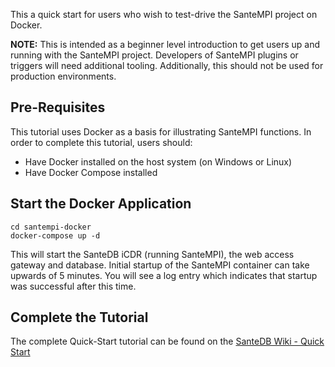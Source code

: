 This a quick start for users who wish to test-drive the SanteMPI project on Docker. 

**NOTE:** This is intended as a beginner level introduction to get users up and running with the SanteMPI project. Developers of SanteMPI plugins or triggers will need additional tooling. 
Additionally, this should not be used for production environments.

## Pre-Requisites

This tutorial uses Docker as a basis for illustrating SanteMPI functions. In order to complete this tutorial, users should:

* Have Docker installed on the host system (on Windows or Linux)
* Have Docker Compose installed

## Start the Docker Application


```
cd santempi-docker
docker-compose up -d
```

This will start the SanteDB iCDR (running SanteMPI), the web access gateway and database. Initial startup of the SanteMPI container can take upwards of 5 minutes. You will see a log entry which indicates that startup was successful after this time.

## Complete the Tutorial

The complete Quick-Start tutorial can be found on the [SanteDB Wiki - Quick Start](https://help.santesuite.org/installation/quick-start-guide)